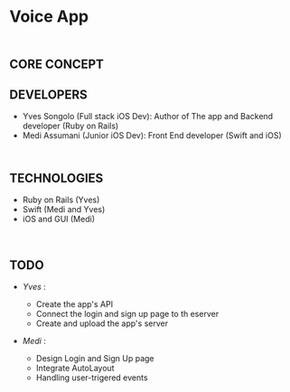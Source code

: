 # Voice App
## </br>CORE CONCEPT</br>
## DEVELOPERS

* Yves Songolo (Full stack iOS Dev): Author of The app and Backend developer (Ruby on Rails)
* Medi Assumani (Junior iOS Dev): Front End developer (Swift and iOS)
## </br> TECHNOLOGIES

* Ruby on Rails (Yves)
* Swift (Medi and Yves)
* iOS and GUI (Medi)
</br>

## TODO

* <i>Yves</i> :

  * Create the app's API
  * Connect the login and sign up page to th eserver
  * Create and upload the app's server



* <i>Medi</i> : 
 
 
   * Design Login and Sign Up page
   * Integrate AutoLayout 
   * Handling user-trigered events
